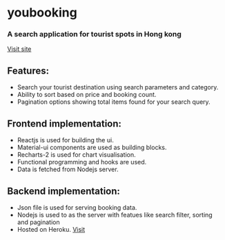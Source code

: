 # youbooking

### A search application for tourist spots in Hong kong

[Visit site](https://youbooking.netlify.app/)

## Features:

- Search your tourist destination using search parameters and category.
- Ability to sort based on price and booking count.
- Pagination options showing total items found for your search query.

## Frontend implementation:

- Reactjs is used for building the ui.
- Material-ui components are used as building blocks.
- Recharts-2 is used for chart visualisation.
- Functional programming and hooks are used.
- Data is fetched from Nodejs server.

## Backend implementation:

- Json file is used for serving booking data.
- Nodejs is used to as the server with featues like search filter, sorting and pagination
- Hosted on Heroku. [Visit](https://youbooking.herokuapp.com/bookings)
